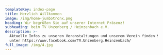 ```yaml
---
templateKey: index-page
title: Herzlich Willkommen
image: /img/home-jumbotronx.png
heading: Wir begrüßen Sie auf unserer Internet Präsenz!
subheading: beim TV Unzenberg / Heinzenbach e.V.
description: >-
  Aktuelle Infos zu unseren Veranstaltungen und unserem Verein finden Sie auch
  unter https://www.facebook.com/TV.Unzenberg.Heinzenbach/
full_image: /img/4.jpg
---
```

